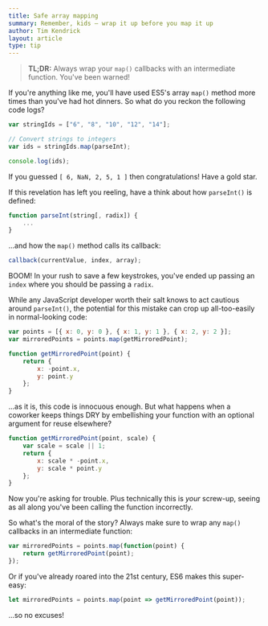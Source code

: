 ```yaml
---
title: Safe array mapping
summary: Remember, kids – wrap it up before you map it up
author: Tim Kendrick
layout: article
type: tip
---
```


> **TL;DR:** Always wrap your `map()` callbacks with an intermediate function. You've been warned!

If you're anything like me, you'll have used ES5's array `map()` method more times than you've had hot dinners. So what do you reckon the following code logs?

```javascript
var stringIds = ["6", "8", "10", "12", "14"];

// Convert strings to integers
var ids = stringIds.map(parseInt);

console.log(ids);
```

If you guessed `[ 6, NaN, 2, 5, 1 ]` then congratulations! Have a gold star.


If this revelation has left you reeling, have a think about how `parseInt()` is defined:

```javascript
function parseInt(string[, radix]) {
	...
}
```

...and how the `map()` method calls its callback:

```javascript
callback(currentValue, index, array);
```

BOOM! In your rush to save a few keystrokes, you've ended up passing an `index` where you should be passing a `radix`.

While any JavaScript developer worth their salt knows to act cautious around `parseInt()`, the potential for this mistake can crop up all-too-easily in normal-looking code:

```javascript
var points = [{ x: 0, y: 0 }, { x: 1, y: 1 }, { x: 2, y: 2 }];
var mirroredPoints = points.map(getMirroredPoint);

function getMirroredPoint(point) {
	return {
		x: -point.x,
		y: point.y
	};
}
```

...as it is, this code is innocuous enough. But what happens when a coworker keeps things DRY by embellishing your function with an optional argument for reuse elsewhere?

```javascript
function getMirroredPoint(point, scale) {
	var scale = scale || 1;
	return {
		x: scale * -point.x,
		y: scale * point.y
	};
}
```

Now you're asking for trouble. Plus technically this is _your_ screw-up, seeing as all along you've been calling the function incorrectly.

So what's the moral of the story? Always make sure to wrap any `map()` callbacks in an intermediate function:

```javascript
var mirroredPoints = points.map(function(point) {
	return getMirroredPoint(point);
});
```

Or if you've already roared into the 21st century, ES6 makes this super-easy:

```javascript
let mirroredPoints = points.map(point => getMirroredPoint(point));
```

...so no excuses!